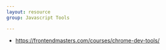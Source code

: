 ```yaml
---
layout: resource
group: Javascript Tools

---
```

<!-- General resources go here -->

- <https://frontendmasters.com/courses/chrome-dev-tools/>

<!-- ####Core -->

<!-- ####Intermediate -->

<!-- ####Advanced -->

<!-- ####Jedi -->
